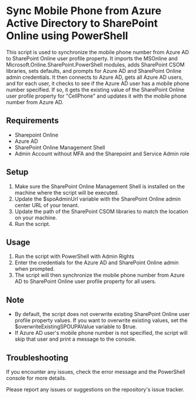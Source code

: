 # Sync Mobile Phone from Azure Active Directory to SharePoint Online using PowerShell
This script is used to synchronize the mobile phone number from Azure AD to SharePoint Online user profile property. It imports the MSOnline and Microsoft.Online.SharePoint.PowerShell modules, adds SharePoint CSOM libraries, sets defaults, and prompts for Azure AD and SharePoint Online admin credentials. It then connects to Azure AD, gets all Azure AD users, and for each user, it checks to see if the Azure AD user has a mobile phone number specified. If so, it gets the existing value of the SharePoint Online user profile property for "CellPhone" and updates it with the mobile phone number from Azure AD.

## Requirements
- Sharepoint Online
- Azure AD
- SharePoint Online Management Shell
- Admin Account without MFA and the Sharepoint and Service Admin role

## Setup
1. Make sure the SharePoint Online Management Shell is installed on the machine where the script will be executed.
2. Update the $spoAdminUrl variable with the SharePoint Online admin center URL of your tenant.
3. Update the path of the SharePoint CSOM libraries to match the location on your machine.
4. Run the script.

## Usage
1. Run the script with PowerShell with Admin Rights
2. Enter the credentials for the Azure AD and SharePoint Online admin when prompted.
3. The script will then synchronize the mobile phone number from Azure AD to SharePoint Online user profile property for all users.

## Note
- By default, the script does not overwrite existing SharePoint Online user profile property values. If you want to overwrite existing values, set the $overwriteExistingSPOUPAValue variable to $true.
- If Azure AD user's mobile phone number is not specified, the script will skip that user and print a message to the console.

## Troubleshooting

If you encounter any issues, check the error message and the PowerShell console for more details.

Please report any issues or suggestions on the repository's issue tracker.
